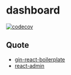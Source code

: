 # dashboard

[![codecov](https://codecov.io/gh/wishlily/dashboard/branch/master/graph/badge.svg)](https://codecov.io/gh/wishlily/dashboard)

## Quote

- [gin-react-boilerplate](https://github.com/wadahiro/gin-react-boilerplate)
- [react-admin](https://github.com/karakal-FET/react-admin)